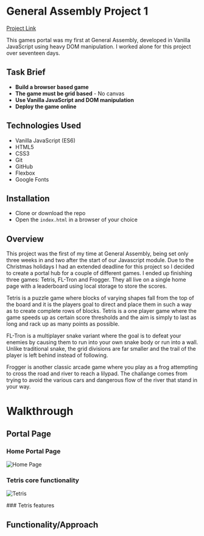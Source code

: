 # General Assembly Project 1

[Project Link](https://josbogan.github.io/sei-project-1/)

This games portal was my first at General Assembly, developed in Vanilla JavaScript using heavy DOM manipulation. I worked alone for this project over seventeen days.

## Task Brief

* **Build a browser based game**
* **The game must be grid based** - No canvas
* **Use Vanilla JavaScript and DOM manipulation**
* **Deploy the game online**

## Technologies Used

* Vanilla JavaScript (ES6)
* HTML5
* CSS3
* Git
* GitHub
* Flexbox
* Google Fonts

## Installation

* Clone or download the repo
* Open the `index.html` in a browser of your choice

## Overview

This project was the first of my time at General Assembly, being set only three weeks in and two after the start of our Javascript module. Due to the Christmas holidays I had an extended deadline for this project so I decided to create a portal hub for a couple of different games. I ended up finishing three games: Tetris, FL-Tron and Frogger. They all live on a single home page with a leaderboard using local storage to store the scores.

Tetris is a puzzle game where blocks of varying shapes fall from the top of the board and it is the players goal to direct and place them in such a way as to create complete rows of blocks. Tetris is a one player game where the game speeds up as certain score thresholds and the aim is simply to last as long and rack up as many points as possible.

FL-Tron is a multiplayer snake variant where the goal is to defeat your enemies by causing them to run into your own snake body or run into a wall. Unlike traditional snake, the grid divisions are far smaller and the trail of the player is left behind instead of following.

Frogger is another classic arcade game where you play as a frog attempting to cross the road and river to reach a lilypad. The challange comes from trying to avoid the various cars and dangerous flow of the river that stand in your way.

# Walkthrough

## Portal Page

### Home Portal Page
![Home Page](assets/readme/home_screen.png)

### Tetris core functionality
![Tetris](assets/readme/tetris_core.gif)

### Tetris features
<!-- ![Tetris](assets/readme/tetris_feature.gif)

### FL-Tron core functionality
![FL-Tron] (assets/readme/fl_core.gif)

### FL-Tron features
![FL-Tron] (assets/readme/fl_feature.gif) -->

## Functionality/Approach

